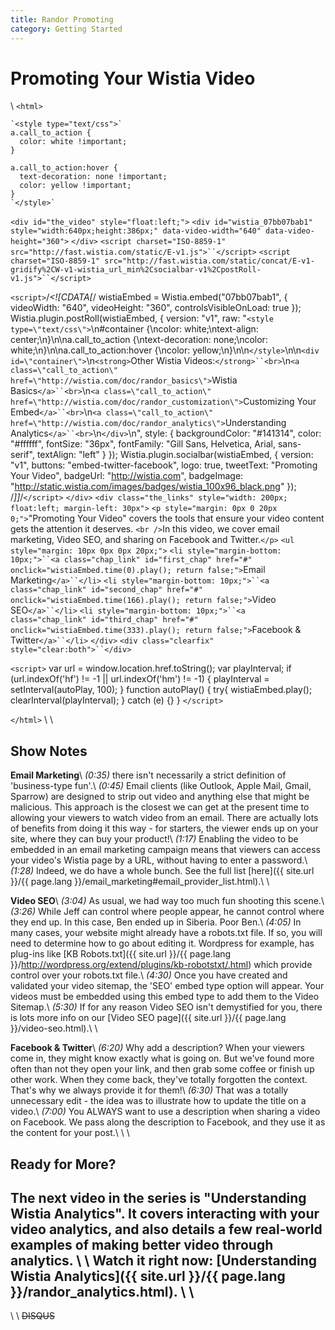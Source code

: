 ```yaml
---
title: Randor Promoting
category: Getting Started
---
```


# Promoting Your Wistia Video

\\
`<html>`



    `<style type="text/css">`
    a.call_to_action {
      color: white !important;
    }

    a.call_to_action:hover {
      text-decoration: none !important;
      color: yellow !important;
    }
    `</style>`
`<div id="the_video" style="float:left;">`
`<div id="wistia_07bb07bab1" style="width:640px;height:386px;" data-video-width="640" data-video-height="360">`&nbsp;`</div>`
`<script charset="ISO-8859-1" src="http://fast.wistia.com/static/E-v1.js">``</script>`
`<script charset="ISO-8859-1" src="http://fast.wistia.com/static/concat/E-v1-gridify%2CW-v1-wistia_url_min%2Csocialbar-v1%2CpostRoll-v1.js">``</script>`

`<script>`/*<![CDATA[*/
wistiaEmbed = Wistia.embed("07bb07bab1", {
    videoWidth: "640",
    videoHeight: "360",
    controlsVisibleOnLoad: true
});
Wistia.plugin.postRoll(wistiaEmbed, {
    version: "v1",
    raw: "`<style type=\"text/css\">`\n#container {\ncolor: white;\ntext-align: center;\n}\n\na.call_to_action {\ntext-decoration: none;\ncolor: white;\n}\n\na.call_to_action:hover {\ncolor: yellow;\n}\n\n`</style>`\n\n`<div id=\"container\">`\n`<strong>`Other Wistia Videos:`</strong>``<br>`\n`<a class=\"call_to_action\" href=\"http://wistia.com/doc/randor_basics\">`Wistia Basics`</a>``<br>`\n`<a class=\"call_to_action\" href=\"http://wistia.com/doc/randor_customization\">`Customizing Your Embed`</a>``<br>`\n`<a class=\"call_to_action\" href=\"http://wistia.com/doc/randor_analytics\">`Understanding Analytics`</a>``<br>`\n`</div>`\n",
    style: {
    backgroundColor: "#141314",
    color: "#ffffff",
    fontSize: "36px",
    fontFamily: "Gill Sans, Helvetica, Arial, sans-serif",
    textAlign: "left"
    }
});
Wistia.plugin.socialbar(wistiaEmbed, {
    version: "v1",
    buttons: "embed-twitter-facebook",
    logo: true,
    tweetText: "Promoting Your Video",
    badgeUrl: "http://wistia.com",
    badgeImage: "http://static.wistia.com/images/badges/wistia_100x96_black.png"
});
/*]]*/`</script>`
`</div>`
`<div class="the_links" style="width: 200px; float:left; margin-left: 30px">`
`<p style="margin: 0px 0 20px 0;">`"Promoting Your Video" covers the tools that ensure your video content gets the attention it deserves. `<br />`In this video, we cover email marketing, Video SEO, and sharing on Facebook and Twitter.`</p>`
`<ul style="margin: 10px 0px 0px 20px;">`
`<li style="margin-bottom: 10px;">``<a class="chap_link" id="first_chap" href="#" onclick="wistiaEmbed.time(0).play(); return false;">`Email Marketing`</a>``</li>`
`<li style="margin-bottom: 10px;">``<a class="chap_link" id="second_chap" href="#" onclick="wistiaEmbed.time(166).play(); return false;">`Video SEO`</a>``</li>`
`<li style="margin-bottom: 10px;">``<a class="chap_link" id="third_chap" href="#" onclick="wistiaEmbed.time(333).play(); return false;">`Facebook & Twitter`</a>``</li>`
`</div>`
`<div class="clearfix" style="clear:both">``</div>`

`<script>`
var url = window.location.href.toString();
var playInterval;
if (url.indexOf('hf') != -1 || url.indexOf('hm') != -1)
{
    playInterval = setInterval(autoPlay, 100);
}
function autoPlay()
{
    try{
    wistiaEmbed.play();
    clearInterval(playInterval);
    } catch (e) {}
}
`</script>`

`</html>`
\\
\\
## Show Notes

**Email Marketing**\\
*(0:35)* there isn't necessarily a strict definition of 'business-type fun'.\\
*(0:45)* Email clients (like Outlook, Apple Mail, Gmail, Sparrow) are designed to strip out video and anything else that might be malicious.  This approach is the closest we can get at the present time to allowing your viewers to watch video from an email.  There are actually lots of benefits from doing it this way - for starters, the viewer ends up on your site, where they can buy your product!\\
*(1:17)* Enabling the video to be embedded in an email marketing campaign means that viewers can access your video's Wistia page by a URL, without having to enter a password.\\
*(1:28)* Indeed, we do have a whole bunch.  See the full list [here]({{ site.url }}/{{ page.lang }}/email_marketing#email_provider_list.html).\\
\\

**Video SEO**\\
*(3:04)* As usual, we had way too much fun shooting this scene.\\
*(3:26)* While Jeff can control where people appear, he cannot control where they end up.  In this case, Ben ended up in Siberia.  Poor Ben.\\
*(4:05)* In many cases, your website might already have a robots.txt file. If so, you will need to determine how to go about editing it. Wordpress for example, has plug-ins like [KB Robots.txt]({{ site.url }}/{{ page.lang }}/http://wordpress.org/extend/plugins/kb-robotstxt/.html) which provide control over your robots.txt file.\\
*(4:30)* Once you have created and validated your video sitemap, the 'SEO' embed type option will appear.  Your videos must be embedded using this embed type to add them to the Video Sitemap.\\
*(5:30)* If for any reason Video SEO isn't demystified for you, there is lots more info on our [Video SEO page]({{ site.url }}/{{ page.lang }}/video-seo.html).\\
\\

**Facebook & Twitter**\\
*(6:20)* Why add a description?  When your viewers come in, they might know exactly what is going on.  But we've found more often than not they open your link, and then grab some coffee or finish up other work.  When they come back, they've totally forgotten the context.  That's why we always provide it for them!\\
*(6:30)* That was a totally unnecessary edit - the idea was to illustrate how to update the title on a video.\\
*(7:00)* You ALWAYS want to use a description when sharing a video on Facebook.  We pass along the description to Facebook, and they use it as the content for your post.\\
\\
\\
## Ready for More?

The next video in the series is **"Understanding Wistia Analytics"**.  It covers interacting with your video analytics, and also details a few real-world examples of making better video through analytics.
\\
\\
Watch it right now: [Understanding Wistia Analytics]({{ site.url }}/{{ page.lang }}/randor_analytics.html).
\\
\\
----
\\
\\
~~DISQUS~~
